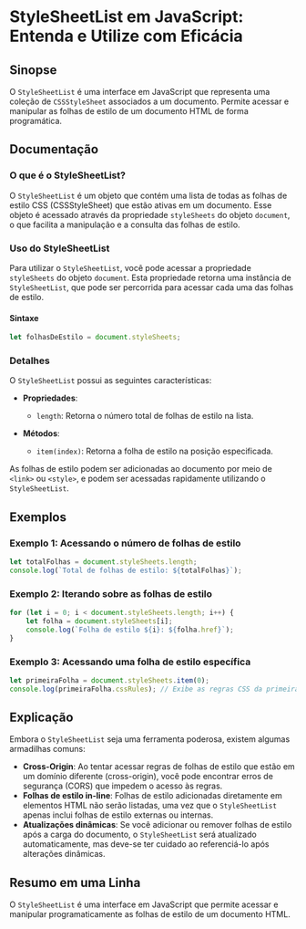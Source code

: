 <!--
Meta Description: # StyleSheetList em JavaScript: Entenda e Utilize com Eficácia ## Sinopse O `StyleSheetList` é uma interface em JavaScript que representa uma coleção ...
Meta Keywords: estilo, folhas, stylesheetlist, uma, que
-->

# StyleSheetList em JavaScript: Entenda e Utilize com Eficácia

## Sinopse
O `StyleSheetList` é uma interface em JavaScript que representa uma coleção de `CSSStyleSheet` associados a um documento. Permite acessar e manipular as folhas de estilo de um documento HTML de forma programática.

## Documentação
### O que é o StyleSheetList?
O `StyleSheetList` é um objeto que contém uma lista de todas as folhas de estilo CSS (CSSStyleSheet) que estão ativas em um documento. Esse objeto é acessado através da propriedade `styleSheets` do objeto `document`, o que facilita a manipulação e a consulta das folhas de estilo.

### Uso do StyleSheetList
Para utilizar o `StyleSheetList`, você pode acessar a propriedade `styleSheets` do objeto `document`. Esta propriedade retorna uma instância de `StyleSheetList`, que pode ser percorrida para acessar cada uma das folhas de estilo.

#### Sintaxe
```javascript
let folhasDeEstilo = document.styleSheets;
```

### Detalhes
O `StyleSheetList` possui as seguintes características:
- **Propriedades**:
  - `length`: Retorna o número total de folhas de estilo na lista.
  
- **Métodos**:
  - `item(index)`: Retorna a folha de estilo na posição especificada.

As folhas de estilo podem ser adicionadas ao documento por meio de `<link>` ou `<style>`, e podem ser acessadas rapidamente utilizando o `StyleSheetList`.

## Exemplos
### Exemplo 1: Acessando o número de folhas de estilo
```javascript
let totalFolhas = document.styleSheets.length;
console.log(`Total de folhas de estilo: ${totalFolhas}`);
```

### Exemplo 2: Iterando sobre as folhas de estilo
```javascript
for (let i = 0; i < document.styleSheets.length; i++) {
    let folha = document.styleSheets[i];
    console.log(`Folha de estilo ${i}: ${folha.href}`);
}
```

### Exemplo 3: Acessando uma folha de estilo específica
```javascript
let primeiraFolha = document.styleSheets.item(0);
console.log(primeiraFolha.cssRules); // Exibe as regras CSS da primeira folha
```

## Explicação
Embora o `StyleSheetList` seja uma ferramenta poderosa, existem algumas armadilhas comuns:
- **Cross-Origin**: Ao tentar acessar regras de folhas de estilo que estão em um domínio diferente (cross-origin), você pode encontrar erros de segurança (CORS) que impedem o acesso às regras.
- **Folhas de estilo in-line**: Folhas de estilo adicionadas diretamente em elementos HTML não serão listadas, uma vez que o `StyleSheetList` apenas inclui folhas de estilo externas ou internas.
- **Atualizações dinâmicas**: Se você adicionar ou remover folhas de estilo após a carga do documento, o `StyleSheetList` será atualizado automaticamente, mas deve-se ter cuidado ao referenciá-lo após alterações dinâmicas.

## Resumo em uma Linha
O `StyleSheetList` é uma interface em JavaScript que permite acessar e manipular programaticamente as folhas de estilo de um documento HTML.